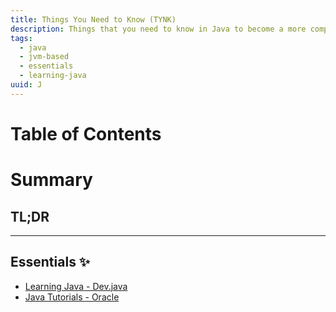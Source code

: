 ```yaml
---
title: Things You Need to Know (TYNK)
description: Things that you need to know in Java to become a more competent Java developer. From the basics including how the JVM works, understanding Java code, to more advanced topics such as Threads and Concurrency in Java, amongst many other topics.
tags:
  - java
  - jvm-based
  - essentials
  - learning-java
uuid: J
---
```

# Table of Contents

# Summary

## TL;DR


---
## Essentials ✨
- [Learning Java - Dev.java](https://dev.java/learn/)
- [Java Tutorials - Oracle](https://docs.oracle.com/javase/tutorial/)